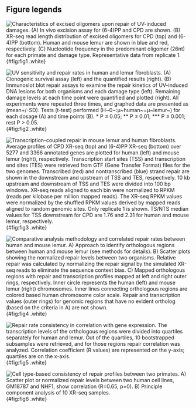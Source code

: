 ## Figure legends

![ Characteristics of excised oligomers upon repair of UV-induced damages. 
*(A)* In vivo excision assay for (6-4)PP and CPD are shown. 
*(B)* XR-seq read length distribution of excised oligomers for CPD (top) and (6-4)PP (bottom). Human and mouse lemur are shown in blue and red, respectively. 
*(C)* Nucleotide frequency in the predominant oligomer (26nt) for each primate and damage type. Representative data from replicate 1.
](images/fig-0.png){#fig:fig1 .white} 

![ UV sensitivity and repair rates in human and lemur fibroblasts. 
*(A)* Clonogenic survival assay (left) and the quantified results (right).
*(B)* Immunoslot blot repair assays to examine the repair kinetics of UV-induced DNA lesions for both organisms and each damage type (left).
Remaining damage levels at each time point were quantified and plotted (right).
All experiments were repeated three times, and graphed data are presented as (mean+/-SD). 
Tests (t-test) performed (H~0~:μ~human~=μ~lemur~) for each dosage (A) and time points (B).
\* P ≤ 0.05; ** P ≤ 0.01; *** P ≤ 0.001; rest P > 0.05.
](images/fig-0.png){#fig:fig2 .white}

![ Transcription-coupled repair in mouse lemur and human fibroblasts. 
Average profiles of CPD XR-seq (top) and (6-4)PP XR-seq (bottom) over 5277 and 3366 annotated genes are plotted for human (left) and mouse lemur (right), respectively. 
Transcription start sites (TSS) and transcription end sites (TES) were retrieved from GTF (Gene Transfer Format) files for the two genomes.
Transcribed (red) and nontranscribed (blue) strand repair are shown in the downstream and upstream of TSS and TES, respectively.
10 kb upstream and downstream of TSS and TES were divided into 100 bp windows. 
XR-seq reads aligned to each bin were normalized to RPKM (reads per kilobase per million mapped reads). 
The XR-seq RPKM values were normalized by the shuffled RPKM values derived by mapped reads aligned to random genomic sites. 
Only replicate 1 is shown. TS/NTS median values for TSS downstream for CPD are 1.76 and 2.31 for human and mouse lemur, respectively.
](images/fig-0.png){#fig:fig3 .white}

![ Comparative analysis methodology and correlated repair rates between human and mouse lemur. 
A) Approach to identify orthologous regions between human and mouse lemur (see methods for details). 
B) Scatter plots showing the normalized repair levels between two organisms. 
Relative repair was calculated by normalizing the repair signal by the simulated XR-seq reads to eliminate the sequence context bias. 
C) Mapped orthologous regions with repair and transcription profiles mapped at left and right outer rings, respectively. 
Inner circle represents the human (left) and mouse lemur (right) chromosomes. 
Inner lines connecting orthologous regions are colored based human chromosome color scale. 
Repair and transcription values (outer rings) for genomic regions that have no evident ortholog (based on the criteria in A) are not shown.
](images/fig-0.png){#fig:fig4 .white}

![ Repair rate consistency in correlation with gene expression. 
The transcription levels of the orthologous regions were divided into quartiles separately for human and lemur. 
Out of the quartiles, 10 bootstrapped subsamples were retrieved, and for those regions repair correlation was analyzed. 
Correlation coefficient (R values) are represented on the y-axis; quartiles are on the x-axis.
](images/fig-0.png){#fig:fig5 .white}

![ Cell type-based consistency of repair profiles between two primates. A) Scatter plot or normalized repair levels between two human cell lines, GM18787 and NHF1, show correlation (R=0.65, p=0). B) Principle component analysis of 10 XR-seq samples. 
](images/fig-0.png){#fig:fig6 .white}